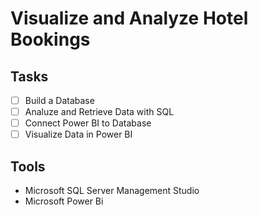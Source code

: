 # Visualize and Analyze Hotel Bookings

## Tasks

- [ ] Build a Database
- [ ] Analuze and Retrieve Data with SQL
- [ ] Connect Power BI to Database
- [ ] Visualize Data in Power BI

## Tools

- Microsoft SQL Server Management Studio
- Microsoft Power Bi